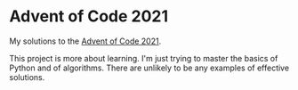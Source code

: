 # Advent of Code 2021

My solutions to the [Advent of Code 2021](https://adventofcode.com/2021).

This project is more about learning. I'm just trying to master the basics of Python and of algorithms. There are unlikely to be any examples of effective solutions.
